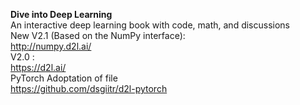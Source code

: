 <b>Dive into Deep Learning</b><br/>
An interactive deep learning book with code, math, and discussions<br/>
New V2.1 (Based on the NumPy interface):  <br/>
http://numpy.d2l.ai/ <br/>
V2.0 : <br/>
https://d2l.ai/ <br/>
PyTorch Adoptation of file <br/>
https://github.com/dsgiitr/d2l-pytorch <br/>
